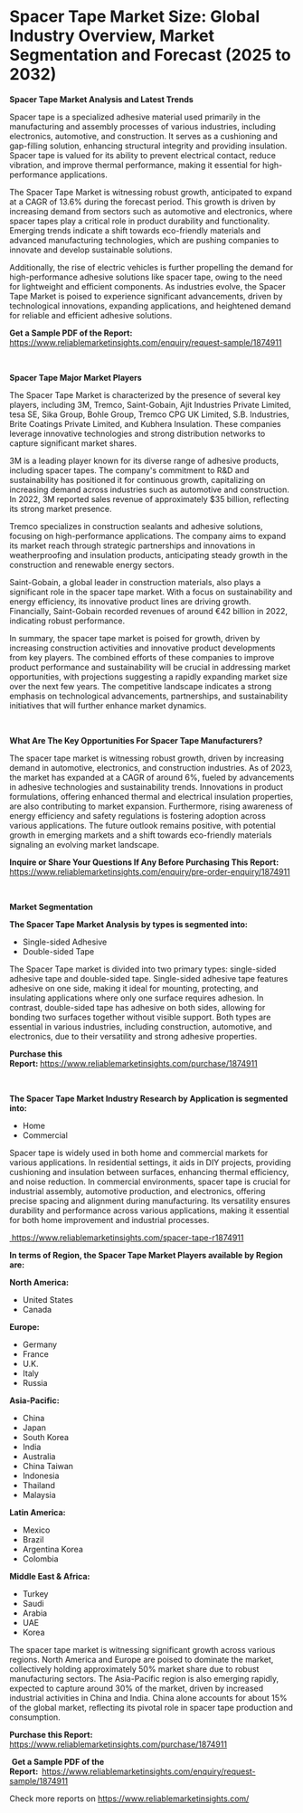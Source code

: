 <p><h1>Spacer Tape Market Size: Global Industry Overview, Market Segmentation and Forecast (2025 to 2032)</h1></p><p><strong>Spacer Tape Market Analysis and Latest Trends</strong></p>
<p><p>Spacer tape is a specialized adhesive material used primarily in the manufacturing and assembly processes of various industries, including electronics, automotive, and construction. It serves as a cushioning and gap-filling solution, enhancing structural integrity and providing insulation. Spacer tape is valued for its ability to prevent electrical contact, reduce vibration, and improve thermal performance, making it essential for high-performance applications.</p><p>The Spacer Tape Market is witnessing robust growth, anticipated to expand at a CAGR of 13.6% during the forecast period. This growth is driven by increasing demand from sectors such as automotive and electronics, where spacer tapes play a critical role in product durability and functionality. Emerging trends indicate a shift towards eco-friendly materials and advanced manufacturing technologies, which are pushing companies to innovate and develop sustainable solutions.</p><p>Additionally, the rise of electric vehicles is further propelling the demand for high-performance adhesive solutions like spacer tape, owing to the need for lightweight and efficient components. As industries evolve, the Spacer Tape Market is poised to experience significant advancements, driven by technological innovations, expanding applications, and heightened demand for reliable and efficient adhesive solutions.</p></p>
<p><strong>Get a Sample PDF of the Report:&nbsp;</strong> <a href="https://www.reliablemarketinsights.com/enquiry/request-sample/1874911?utm_campaign=3369&utm_medium=2&utm_source=Github&utm_content=ia&utm_term=02042025&utm_id=spacer-tape">https://www.reliablemarketinsights.com/enquiry/request-sample/1874911</a></p>
<p>&nbsp;</p>
<p><strong>Spacer Tape Major Market Players</strong></p>
<p><p>The Spacer Tape Market is characterized by the presence of several key players, including 3M, Tremco, Saint-Gobain, Ajit Industries Private Limited, tesa SE, Sika Group, Bohle Group, Tremco CPG UK Limited, S.B. Industries, Brite Coatings Private Limited, and Kubhera Insulation. These companies leverage innovative technologies and strong distribution networks to capture significant market shares.</p><p>3M is a leading player known for its diverse range of adhesive products, including spacer tapes. The company's commitment to R&D and sustainability has positioned it for continuous growth, capitalizing on increasing demand across industries such as automotive and construction. In 2022, 3M reported sales revenue of approximately $35 billion, reflecting its strong market presence.</p><p>Tremco specializes in construction sealants and adhesive solutions, focusing on high-performance applications. The company aims to expand its market reach through strategic partnerships and innovations in weatherproofing and insulation products, anticipating steady growth in the construction and renewable energy sectors.</p><p>Saint-Gobain, a global leader in construction materials, also plays a significant role in the spacer tape market. With a focus on sustainability and energy efficiency, its innovative product lines are driving growth. Financially, Saint-Gobain recorded revenues of around €42 billion in 2022, indicating robust performance.</p><p>In summary, the spacer tape market is poised for growth, driven by increasing construction activities and innovative product developments from key players. The combined efforts of these companies to improve product performance and sustainability will be crucial in addressing market opportunities, with projections suggesting a rapidly expanding market size over the next few years. The competitive landscape indicates a strong emphasis on technological advancements, partnerships, and sustainability initiatives that will further enhance market dynamics.</p></p>
<p>&nbsp;</p>
<p><strong>What Are The Key Opportunities For Spacer Tape Manufacturers?</strong></p>
<p><p>The spacer tape market is witnessing robust growth, driven by increasing demand in automotive, electronics, and construction industries. As of 2023, the market has expanded at a CAGR of around 6%, fueled by advancements in adhesive technologies and sustainability trends. Innovations in product formulations, offering enhanced thermal and electrical insulation properties, are also contributing to market expansion. Furthermore, rising awareness of energy efficiency and safety regulations is fostering adoption across various applications. The future outlook remains positive, with potential growth in emerging markets and a shift towards eco-friendly materials signaling an evolving market landscape.</p></p>
<p><strong>Inquire or Share Your Questions If Any Before Purchasing This Report:</strong> <a href="https://www.reliablemarketinsights.com/enquiry/pre-order-enquiry/1874911?utm_campaign=3369&utm_medium=2&utm_source=Github&utm_content=ia&utm_term=02042025&utm_id=spacer-tape">https://www.reliablemarketinsights.com/enquiry/pre-order-enquiry/1874911</a></p>
<p>&nbsp;</p>
<p><strong>Market Segmentation</strong></p>
<p><strong>The Spacer Tape Market Analysis by types is segmented into:</strong></p>
<p><ul><li>Single-sided Adhesive</li><li>Double-sided Tape</li></ul></p>
<p><p>The Spacer Tape market is divided into two primary types: single-sided adhesive tape and double-sided tape. Single-sided adhesive tape features adhesive on one side, making it ideal for mounting, protecting, and insulating applications where only one surface requires adhesion. In contrast, double-sided tape has adhesive on both sides, allowing for bonding two surfaces together without visible support. Both types are essential in various industries, including construction, automotive, and electronics, due to their versatility and strong adhesive properties.</p></p>
<p><strong>Purchase this Report:&nbsp;</strong><a href="https://www.reliablemarketinsights.com/purchase/1874911?utm_campaign=3369&utm_medium=2&utm_source=Github&utm_content=ia&utm_term=02042025&utm_id=spacer-tape">https://www.reliablemarketinsights.com/purchase/1874911</a></p>
<p>&nbsp;</p>
<p><strong>The Spacer Tape Market Industry Research by Application is segmented into:</strong></p>
<p><ul><li>Home</li><li>Commercial</li></ul></p>
<p><p>Spacer tape is widely used in both home and commercial markets for various applications. In residential settings, it aids in DIY projects, providing cushioning and insulation between surfaces, enhancing thermal efficiency, and noise reduction. In commercial environments, spacer tape is crucial for industrial assembly, automotive production, and electronics, offering precise spacing and alignment during manufacturing. Its versatility ensures durability and performance across various applications, making it essential for both home improvement and industrial processes.</p></p>
<p><a href="https://www.reliablemarketinsights.com/spacer-tape-r1874911?utm_campaign=3369&utm_medium=2&utm_source=Github&utm_content=ia&utm_term=02042025&utm_id=spacer-tape">&nbsp;https://www.reliablemarketinsights.com/spacer-tape-r1874911</a></p>
<p><strong>In terms of Region, the Spacer Tape Market Players available by Region are:</strong></p>
<p>
    <p> <strong> North America: </strong>
        <ul>
            <li>United States</li>
            <li>Canada</li>
        </ul>
        </p> 
    <p> <strong> Europe: </strong>
        <ul>
            <li>Germany</li>
            <li>France</li>
            <li>U.K.</li>
            <li>Italy</li>
            <li>Russia</li>
        </ul>
        </p> 
    <p> <strong> Asia-Pacific: </strong>
        <ul>
            <li>China</li>
            <li>Japan</li>
            <li>South Korea</li>
            <li>India</li>
            <li>Australia</li>
            <li>China Taiwan</li>
            <li>Indonesia</li>
            <li>Thailand</li>
            <li>Malaysia</li>
        </ul>
        </p> 
    <p> <strong> Latin America: </strong>
        <ul>
            <li>Mexico</li>
            <li>Brazil</li>
            <li>Argentina Korea</li>
            <li>Colombia</li>
        </ul>
        </p> 
    <p> <strong> Middle East & Africa: </strong>
        <ul>
            <li>Turkey</li>
            <li>Saudi</li>
            <li>Arabia</li>
            <li>UAE</li>
            <li>Korea</li>
        </ul>
    </p>
    </p>
<p><p>The spacer tape market is witnessing significant growth across various regions. North America and Europe are poised to dominate the market, collectively holding approximately 50% market share due to robust manufacturing sectors. The Asia-Pacific region is also emerging rapidly, expected to capture around 30% of the market, driven by increased industrial activities in China and India. China alone accounts for about 15% of the global market, reflecting its pivotal role in spacer tape production and consumption.</p></p>
<p><strong>Purchase this Report: </strong><a href="https://www.reliablemarketinsights.com/purchase/1874911?utm_campaign=3369&utm_medium=2&utm_source=Github&utm_content=ia&utm_term=02042025&utm_id=spacer-tape">https://www.reliablemarketinsights.com/purchase/1874911</a></p>
<p>&nbsp;<strong>Get a Sample PDF of the Report:&nbsp;&nbsp;</strong><a href="https://www.reliablemarketinsights.com/enquiry/request-sample/1874911?utm_campaign=3369&utm_medium=2&utm_source=Github&utm_content=ia&utm_term=02042025&utm_id=spacer-tape">https://www.reliablemarketinsights.com/enquiry/request-sample/1874911</a></p>
<p><strong></strong></p>
<p>Check more reports on <a href="https://www.reliablemarketinsights.com/?utm_campaign=3369&utm_medium=2&utm_source=Github&utm_content=ia&utm_term=02042025&utm_id=spacer-tape">https://www.reliablemarketinsights.com/</a></p>